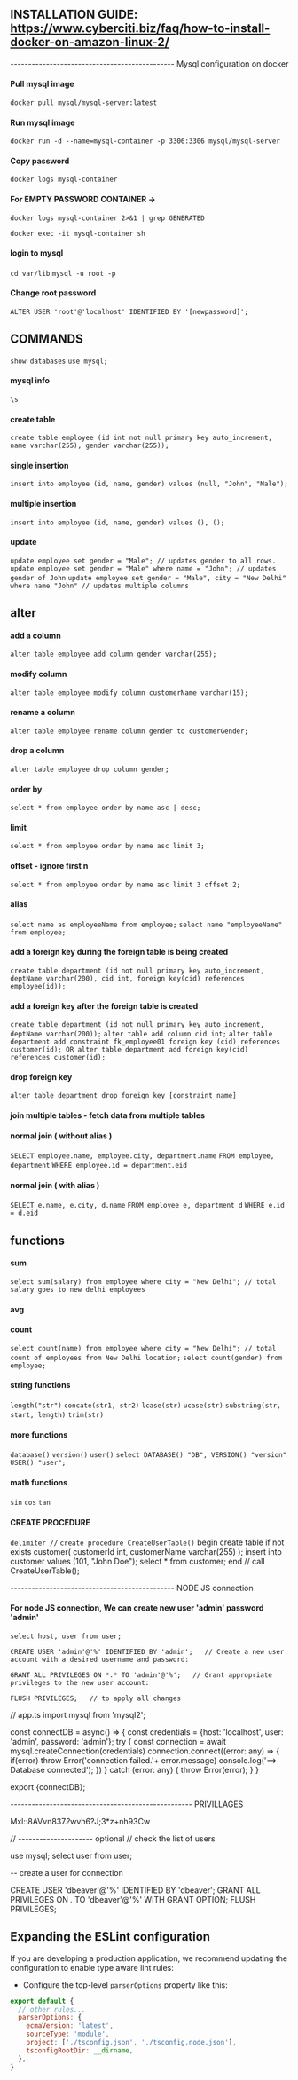 ## INSTALLATION GUIDE: https://www.cyberciti.biz/faq/how-to-install-docker-on-amazon-linux-2/


---------------------------------------------- Mysql configuration on docker

#### Pull mysql image
``` docker pull mysql/mysql-server:latest ```

#### Run mysql image
``` docker run -d --name=mysql-container -p 3306:3306 mysql/mysql-server ```

#### Copy password 
``` docker logs mysql-container ```

#### For EMPTY PASSWORD CONTAINER -> 
``` docker logs mysql-container 2>&1 | grep GENERATED ```

``` docker exec -it mysql-container sh ```

#### login to mysql
``` cd var/lib ```
``` mysql -u root -p ```

#### Change root password
``` ALTER USER 'root'@'localhost' IDENTIFIED BY '[newpassword]'; ```



## COMMANDS

``` show databases ```
``` use mysql; ```

#### mysql info
``` \s ```

#### create table
``` create table employee (id int not null primary key auto_increment, name varchar(255), gender varchar(255)); ```

#### single insertion
``` insert into employee (id, name, gender) values (null, "John", "Male"); ```

#### multiple insertion
``` insert into employee (id, name, gender) values (), (); ```

#### update 
``` update employee set gender = "Male"; // updates gender to all rows. ```
``` update employee set gender = "Male" where name = "John"; // updates gender of John ```
``` update employee set gender = "Male", city = "New Delhi" where name "John" // updates multiple columns ```
 
## alter 
#### add a column
``` alter table employee add column gender varchar(255); ```

#### modify column
``` alter table employee modify column customerName varchar(15); ```

#### rename a column
``` alter table employee rename column gender to customerGender; ```

#### drop a column
``` alter table employee drop column gender; ```

#### order by
``` select * from employee order by name asc | desc; ```

#### limit
``` select * from employee order by name asc limit 3; ```

#### offset - ignore first n
``` select * from employee order by name asc limit 3 offset 2; ```

#### alias
``` select name as employeeName from employee; ```
``` select name "employeeName" from employee; ```


#### add a foreign key during the foreign table is being created
``` create table department (id not null primary key auto_increment, deptName varchar(200), cid int, foreign key(cid) references employee(id)); ```

#### add a foreign key after the foreign table is created
``` create table department (id not null primary key auto_increment, deptName varchar(200)); ```
``` alter table add column cid int; ```
``` alter table department add constraint fk_employee01 foreign key (cid) references customer(id); OR alter table department add foreign key(cid) references customer(id); ```

#### drop foreign key
``` alter table department drop foreign key [constraint_name] ```

#### join multiple tables - fetch data from multiple tables

#### normal join ( without alias )
``` SELECT employee.name, employee.city, department.name ```
  ```FROM employee, department```
  ```WHERE employee.id = department.eid ```

#### normal join ( with alias )
``` SELECT e.name, e.city, d.name ```
 ``` FROM employee e, department d ```
 ``` WHERE e.id = d.eid  ```


## functions
#### sum
``` select sum(salary) from employee where city = "New Delhi"; // total salary goes to new delhi employees ```

#### avg
#### count
``` select count(name) from employee where city = "New Delhi"; // total count of employees from New Delhi location; ```
``` select count(gender) from employee; ```

#### string functions
``` length("str") ```
``` concate(str1, str2) ```
``` lcase(str) ```
``` ucase(str) ```
``` substring(str, start, length) ```
``` trim(str) ```

#### more functions
``` database() ```
``` version() ```
``` user() ```
``` select DATABASE() "DB", VERSION() "version" USER() "user"; ```

#### math functions
``` sin ```
``` cos ```
``` tan ```

#### CREATE PROCEDURE
``` delimiter // ```
``` create procedure CreateUserTable() ```
  begin
  create table if not exists customer( customerId int, customerName varchar(255) );
  insert into customer values (101, "John Doe");
  select * from customer;
  end // 
 call CreateUserTable(); 


---------------------------------------------- NODE JS connection



#### For node JS connection, We can create new user 'admin' password 'admin'
```` select host, user from user; ````

```` CREATE USER 'admin'@'%' IDENTIFIED BY 'admin';   // Create a new user account with a desired username and password: ````

```` GRANT ALL PRIVILEGES ON *.* TO 'admin'@'%';   // Grant appropriate privileges to the new user account: ````

```` FLUSH PRIVILEGES;   // to apply all changes ````


// app.ts
import mysql from 'mysql2';

const connectDB = async() => {
  const credentials = {host: 'localhost', user: 'admin', password: 'admin'};
  try {
    const connection = await mysql.createConnection(credentials)
    connection.connect((error: any) => { 
      if(error) throw Error('connection failed.'+ error.message)
      console.log('==> Database connected');
    })
  } catch (error: any) {
    throw Error(error);
  }
}

export {connectDB};












--------------------------------------------------- PRIVILLAGES

Mxl::8AVvn837.?wvh6?J;3*z+nh93Cw

// --------------------- optional
// check the list of users

use mysql;
select user from user;


-- create a user for connection

CREATE USER 'dbeaver'@'%' IDENTIFIED BY 'dbeaver';
GRANT ALL PRIVILEGES ON *.* TO 'dbeaver'@'%' WITH GRANT OPTION;
FLUSH PRIVILEGES;









## Expanding the ESLint configuration

If you are developing a production application, we recommend updating the configuration to enable type aware lint rules:

- Configure the top-level `parserOptions` property like this:

```js
export default {
  // other rules...
  parserOptions: {
    ecmaVersion: 'latest',
    sourceType: 'module',
    project: ['./tsconfig.json', './tsconfig.node.json'],
    tsconfigRootDir: __dirname,
  },
}
```

